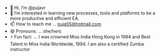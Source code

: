 - 👋 Hi, I’m @pujavr
- 👀 I’m interested in learning new processes, tools and platforms to be a more productive and efficient EA.
- 📫 How to reach me ... puja55@hotmail.com  
- 😄 Pronouns: ... she/hers
- ⚡ Fun fact: ... I was crowned Miss India Hong Kong in 1994 and Best Talent in Miss India Worldwide, 1994. I am also a certified Zumba instructor

<!---
pujavr/pujavr is a ✨ special ✨ repository because its `README.md` (this file) appears on your GitHub profile.
You can click the Preview link to take a look at your changes.
--->
